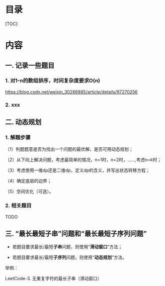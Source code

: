# 目录

[TOC]

# 内容



## 一. 记录一些题目

### 1. 对1-n的数组排序，时间复杂度要求O(n)

https://blog.csdn.net/weixin_30266885/article/details/97270256

### 2. xxx



## 二. 动态规划

### 1. 解题步骤

（1）判题题意是否为找出一个问题的最优解，是否可用动态规划；

（2）从下向上解决问题，考虑最简单的情况，n=1时，n=2时，......,考虑n=k时；

（3）考虑使用一维dp还是二维dp，定义dp的含义，并写出状态转移方程；

（4）确定底层的边界；

（5）空间优化（可选）。

### 2. 相关题目

TODO

## 三. “最长最短子串”问题和“最长最短子序列问题”

- 若题目要求最长/最短**子串**问题，则使用“**滑动窗口**”方法；

- 若题目要求最长/最短**子序列**问题，则使用“**动态规划**”方法。

举例：

LeetCode-3. 无重复字符的最长子串（滑动窗口）





